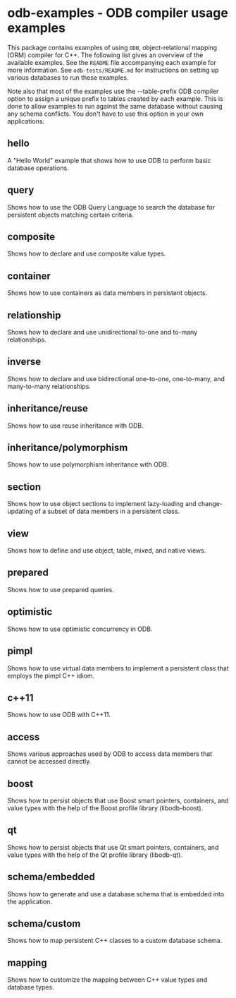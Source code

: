 # odb-examples - ODB compiler usage examples

This package contains examples of using `ODB`, object-relational mapping (ORM)
compiler for C++. The following list gives an overview of the available
examples. See the `README` file accompanying each example for more
information. See `odb-tests/README.md` for instructions on setting up various
databases to run these examples.

Note also that most of the examples use the --table-prefix ODB compiler
option to assign a unique prefix to tables created by each example. This
is done to allow examples to run against the same  database without
causing any schema conflicts. You don't have to use this option in your
own applications.

## hello

A "Hello World" example that shows how to use ODB to perform basic database
operations.

## query

Shows how to use the ODB Query Language to search the database for persistent
objects matching certain criteria.

## composite

Shows how to declare and use composite value types.

## container

Shows how to use containers as data members in persistent objects.

## relationship

Shows how to declare and use unidirectional to-one and to-many relationships.

## inverse

Shows how to declare and use bidirectional one-to-one, one-to-many, and
many-to-many relationships.

## inheritance/reuse

Shows how to use reuse inheritance with ODB.

## inheritance/polymorphism

Shows how to use polymorphism inheritance with ODB.

## section

Shows how to use object sections to implement lazy-loading and change-updating
of a subset of data members in a persistent class.

## view

Shows how to define and use object, table, mixed, and native views.

## prepared

Shows how to use prepared queries.

## optimistic

Shows how to use optimistic concurrency in ODB.

## pimpl

Shows how to use virtual data members to implement a persistent class that
employs the pimpl C++ idiom.

## c++11

Shows how to use ODB with C++11.

## access

Shows various approaches used by ODB to access data members that cannot be
accessed directly.

## boost

Shows how to persist objects that use Boost smart pointers, containers, and
value types with the help of the Boost profile library (libodb-boost).

## qt

Shows how to persist objects that use Qt smart pointers, containers, and value
types with the help of the Qt profile library (libodb-qt).

## schema/embedded

Shows how to generate and use a database schema that is embedded into the
application.

## schema/custom

Shows how to map persistent C++ classes to a custom database schema.

## mapping

Shows how to customize the mapping between C++ value types and database types.
